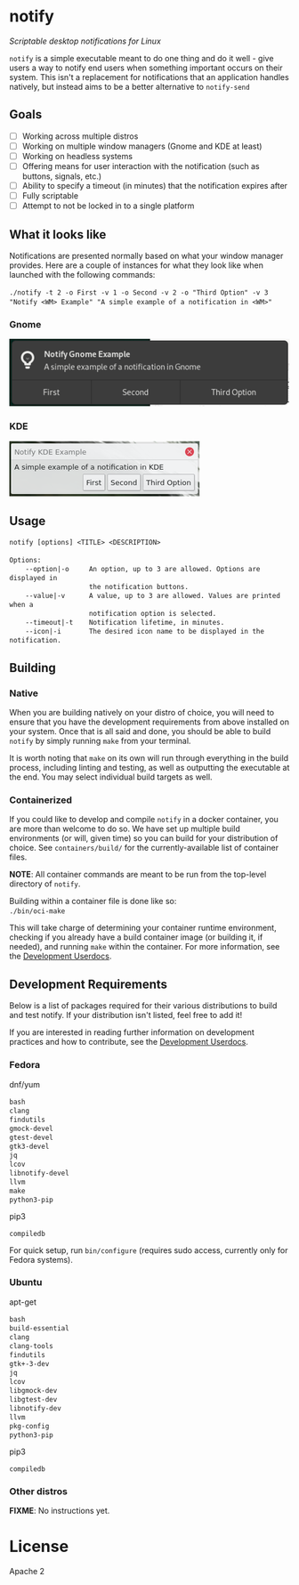 # notify

_Scriptable desktop notifications for Linux_

`notify` is a simple executable meant to do one thing and do it well - give 
users a way to notify end users when something important occurs on their 
system. This isn't a replacement for notifications that an application 
handles natively, but instead aims to be a better alternative to `notify-send`

## Goals

* [ ] Working across multiple distros 
* [ ] Working on multiple window managers (Gnome and KDE at least) 
* [ ] Working on headless systems  
* [ ] Offering means for user interaction with the notification (such as 
  buttons, signals, etc.)  
* [ ] Ability to specify a timeout (in minutes) that the notification expires 
  after
* [ ] Fully scriptable
* [ ] Attempt to not be locked in to a single platform

## What it looks like

Notifications are presented normally based on what your window manager provides.
Here are a couple of instances for what they look like when launched with the
following commands:

`./notify -t 2 -o First -v 1 -o Second -v 2 -o "Third Option" -v 3 "Notify <WM>
Example" "A simple example of a notification in <WM>"`

### Gnome

![Gnome notification](userdocs/assets/images/Gnome_notification_example.png)

### KDE

![KDE notification](userdocs/assets/images/KDE_notification_example.png)

## Usage

```
notify [options] <TITLE> <DESCRIPTION>

Options:
    --option|-o     An option, up to 3 are allowed. Options are displayed in
                    the notification buttons.
    --value|-v      A value, up to 3 are allowed. Values are printed when a
                    notification option is selected.
    --timeout|-t    Notification lifetime, in minutes.
    --icon|-i       The desired icon name to be displayed in the notification.
```

## Building

### Native

When you are building natively on your distro of choice, you will need to ensure
that you have the development requirements from above installed on your system.
Once that is all said and done, you should be able to build `notify` by simply
running `make` from your terminal.

It is worth noting that `make` on its own will run through everything in the
build process, including linting and testing, as well as outputting the
executable at the end. You may select individual build targets as well.

### Containerized

If you could like to develop and compile `notify` in a docker container, you are
more than welcome to do so. We have set up multiple build environments (or will,
given time) so you can build for your distribution of choice. See 
`containers/build/` for the currently-available list of container files.

**NOTE**: All container commands are meant to be run from the top-level 
directory of `notify`.

Building within a container file is done like so:  
`./bin/oci-make`

This will take charge of determining your container runtime environment,
checking if you already have a build container image (or building it, if
needed), and running `make` within the container. For more information, see the
[Development Userdocs](./userdocs/developer/README.md).

## Development Requirements

Below is a list of packages required for their various distributions to build
and test notify. If your distribution isn't listed, feel free to add it!

If you are interested in reading further information on development 
practices and how to contribute, see the 
[Development Userdocs](./userdocs/development/README.md).

### Fedora

dnf/yum

```
bash
clang
findutils
gmock-devel
gtest-devel
gtk3-devel
jq
lcov
libnotify-devel
llvm
make
python3-pip
```

pip3

```
compiledb
```

For quick setup, run `bin/configure` (requires sudo access, currently only for
Fedora systems).

### Ubuntu

apt-get

```
bash
build-essential
clang
clang-tools
findutils
gtk+-3-dev
jq
lcov
libgmock-dev
libgtest-dev
libnotify-dev
llvm
pkg-config
python3-pip
```

pip3

```
compiledb
```

### Other distros

**FIXME**: No instructions yet.

# License

Apache 2
